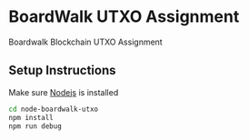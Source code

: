 # BoardWalk UTXO Assignment
Boardwalk Blockchain UTXO Assignment

## Setup Instructions
Make sure [Nodejs](https://nodejs.org/en/) is installed
```bash
cd node-boardwalk-utxo
npm install
npm run debug
```
